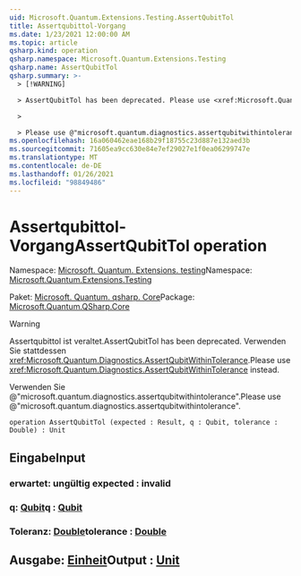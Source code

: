 ```yaml
---
uid: Microsoft.Quantum.Extensions.Testing.AssertQubitTol
title: Assertqubittol-Vorgang
ms.date: 1/23/2021 12:00:00 AM
ms.topic: article
qsharp.kind: operation
qsharp.namespace: Microsoft.Quantum.Extensions.Testing
qsharp.name: AssertQubitTol
qsharp.summary: >-
  > [!WARNING]

  > AssertQubitTol has been deprecated. Please use <xref:Microsoft.Quantum.Diagnostics.AssertQubitWithinTolerance> instead.

  >

  > Please use @"microsoft.quantum.diagnostics.assertqubitwithintolerance".
ms.openlocfilehash: 16a060462eae168b29f18755c23d887e132aed3b
ms.sourcegitcommit: 71605ea9cc630e84e7ef29027e1f0ea06299747e
ms.translationtype: MT
ms.contentlocale: de-DE
ms.lasthandoff: 01/26/2021
ms.locfileid: "98849486"
---
```

# <a name="assertqubittol-operation"></a><span data-ttu-id="fba53-102">Assertqubittol-Vorgang</span><span class="sxs-lookup"><span data-stu-id="fba53-102">AssertQubitTol operation</span></span>

<span data-ttu-id="fba53-103">Namespace: [Microsoft. Quantum. Extensions. testing](xref:Microsoft.Quantum.Extensions.Testing)</span><span class="sxs-lookup"><span data-stu-id="fba53-103">Namespace: [Microsoft.Quantum.Extensions.Testing](xref:Microsoft.Quantum.Extensions.Testing)</span></span>

<span data-ttu-id="fba53-104">Paket: [Microsoft. Quantum. qsharp. Core](https://nuget.org/packages/Microsoft.Quantum.QSharp.Core)</span><span class="sxs-lookup"><span data-stu-id="fba53-104">Package: [Microsoft.Quantum.QSharp.Core](https://nuget.org/packages/Microsoft.Quantum.QSharp.Core)</span></span>


> [!WARNING]
> <span data-ttu-id="fba53-105">Assertqubittol ist veraltet.</span><span class="sxs-lookup"><span data-stu-id="fba53-105">AssertQubitTol has been deprecated.</span></span> <span data-ttu-id="fba53-106">Verwenden Sie stattdessen <xref:Microsoft.Quantum.Diagnostics.AssertQubitWithinTolerance>.</span><span class="sxs-lookup"><span data-stu-id="fba53-106">Please use <xref:Microsoft.Quantum.Diagnostics.AssertQubitWithinTolerance> instead.</span></span>
>
> <span data-ttu-id="fba53-107">Verwenden Sie @"microsoft.quantum.diagnostics.assertqubitwithintolerance".</span><span class="sxs-lookup"><span data-stu-id="fba53-107">Please use @"microsoft.quantum.diagnostics.assertqubitwithintolerance".</span></span>



```qsharp
operation AssertQubitTol (expected : Result, q : Qubit, tolerance : Double) : Unit
```


## <a name="input"></a><span data-ttu-id="fba53-108">Eingabe</span><span class="sxs-lookup"><span data-stu-id="fba53-108">Input</span></span>

### <a name="expected--__invalidresult__"></a><span data-ttu-id="fba53-109">erwartet: __ungültig <Result>__</span><span class="sxs-lookup"><span data-stu-id="fba53-109">expected : __invalid<Result>__</span></span>




### <a name="q--qubit"></a><span data-ttu-id="fba53-110">q: [Qubit](xref:microsoft.quantum.lang-ref.qubit)</span><span class="sxs-lookup"><span data-stu-id="fba53-110">q : [Qubit](xref:microsoft.quantum.lang-ref.qubit)</span></span>




### <a name="tolerance--double"></a><span data-ttu-id="fba53-111">Toleranz: [Double](xref:microsoft.quantum.lang-ref.double)</span><span class="sxs-lookup"><span data-stu-id="fba53-111">tolerance : [Double](xref:microsoft.quantum.lang-ref.double)</span></span>





## <a name="output--unit"></a><span data-ttu-id="fba53-112">Ausgabe: [Einheit](xref:microsoft.quantum.lang-ref.unit)</span><span class="sxs-lookup"><span data-stu-id="fba53-112">Output : [Unit](xref:microsoft.quantum.lang-ref.unit)</span></span>

